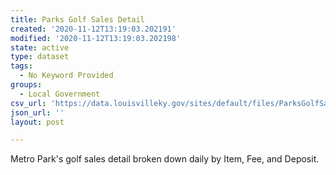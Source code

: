 ```yaml
---
title: Parks Golf Sales Detail
created: '2020-11-12T13:19:03.202191'
modified: '2020-11-12T13:19:03.202198'
state: active
type: dataset
tags:
  - No Keyword Provided
groups:
  - Local Government
csv_url: 'https://data.louisvilleky.gov/sites/default/files/ParksGolfSalesDetail_0.csv'
json_url: ''
layout: post

---
```

<p>Metro Park's golf sales detail broken down daily by Item, Fee, and Deposit.</p>

